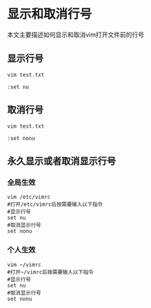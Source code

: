 
# **显示和取消行号**

本文主要描述如何显示和取消vim打开文件前的行号

## **显示行号**

```
vim test.txt

:set nu
```

## **取消行号**

```
vim test.txt

:set nonu
```

## **永久显示或者取消显示行号**

### 全局生效
```
vim /etc/vimrc
#打开/etc/vimrc后按需要输入以下指令
#显示行号
set nu
#取消显示行号
set nonu
```
### 个人生效
```
vim ~/vimrc
#打开~/vimrc后按需要输入以下指令
#显示行号
set nu
#取消显示行号
set nonu
```
